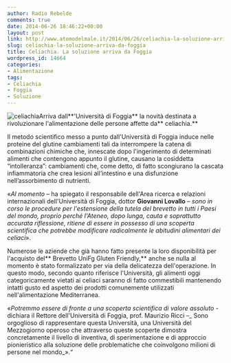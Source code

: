 ```yaml
---
author: Radio Rebelde
comments: true
date: 2014-06-26 18:46:22+00:00
layout: post
link: http://www.atomodelmale.it/2014/06/26/celiachia-la-soluzione-arriva-da-foggia/
slug: celiachia-la-soluzione-arriva-da-foggia
title: Celiachia. La soluzione arriva da Foggia
wordpress_id: 14664
categories:
- Alimentazione
tags:
- Celiachia
- Foggia
- Soluzione
---
```


![celiachia](http://www.atomodelmale.it/wp-content/uploads/2014/06/celiachia.jpg)Arriva dall**'Università di Foggia** la novità destinata a rivoluzionare l'alimentazione delle persone affette da** celiachia.**

Il metodo scientifico messo a punto dall'Università di Foggia induce nelle proteine del glutine cambiamenti tali da interrompere la catena di combinazioni chimiche che, innescate dopo l'ingerimento di determinati alimenti che contengono appunto il glutine, causano la cosiddetta “intolleranza”: cambiamenti che, come detto, di fatto scongiurano la cascata infiammatoria che crea lesioni all’intestino e una disfunzione nell’assorbimento di nutrienti.

«_Al momento_ – ha spiegato il responsabile dell'Area ricerca e relazioni internazionali dell'Università di Foggia, dottor **Giovanni Lovallo** – _sono in corso le procedure per l'estensione della tutela del brevetto in tutti i Paesi del mondo, proprio perché l'Ateneo, dopo lunga, cauta e soprattutto accurata riflessione, ritiene di essere in possesso di una scoperta scientifica che potrebbe modificare radicalmente le abitudini alimentari dei celiaci_».



Numerose le aziende che già hanno fatto presente la loro disponibilità per l'acquisto del** Brevetto UniFg Gluten Friendly,** anche se nulla al momento è stato formalizzato per via della delicatezza dell'operazione.
In questo modo, secondo quanto riferisce l'Università, gli alimenti oggi categoricamente vietati ai celiaci saranno di fatto commestibili mantenendo intatti gusto ed aspetto dei prodotti comunemente utilizzati nell'alimentazione Mediterranea.

«_Potremmo essere di fronte a una scoperta scientifica di valore assoluto_ - dichiara il Rettore dell'Università di Foggia, prof. Maurizio Ricci –_ Sono orgoglioso di rappresentare questa Università, una Università del Mezzogiorno operoso che attraverso queste scoperte dimostra concretamente il livello di inventiva, di sperimentazione e di approccio pionieristico alla soluzione delle problematiche che coinvolgono milioni di persone nel mondo_».“

